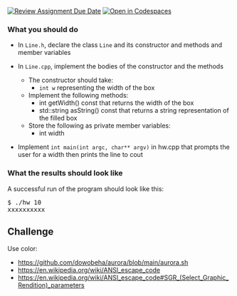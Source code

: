 [![Review Assignment Due Date](https://classroom.github.com/assets/deadline-readme-button-24ddc0f5d75046c5622901739e7c5dd533143b0c8e959d652212380cedb1ea36.svg)](https://classroom.github.com/a/Wo_bnojV)
[![Open in Codespaces](https://classroom.github.com/assets/launch-codespace-7f7980b617ed060a017424585567c406b6ee15c891e84e1186181d67ecf80aa0.svg)](https://classroom.github.com/open-in-codespaces?assignment_repo_id=13884382)
### What you should do

* In `Line.h`, declare the class `Line` and its constructor and methods and member variables
* In `Line.cpp`, implement the bodies of the constructor and the methods
  - The constructor should take:
    * `int w` representing the width of the box
  - Implement the following methods:
    * int getWidth() const that returns the width of the box
    * std::string asString() const that returns a string representation of the filled box
  - Store the following as private member variables:
    * int width

* Implement `int main(int argc, char** argv)` in hw.cpp that prompts the user for a width then prints the line to cout



### What the results should look like

A successful run of the program should look like this:
<pre>$ ./hw 10
xxxxxxxxxx
</pre>


## Challenge

Use color:
* https://github.com/dowobeha/aurora/blob/main/aurora.sh
* https://en.wikipedia.org/wiki/ANSI_escape_code
* https://en.wikipedia.org/wiki/ANSI_escape_code#SGR_(Select_Graphic_Rendition)_parameters


